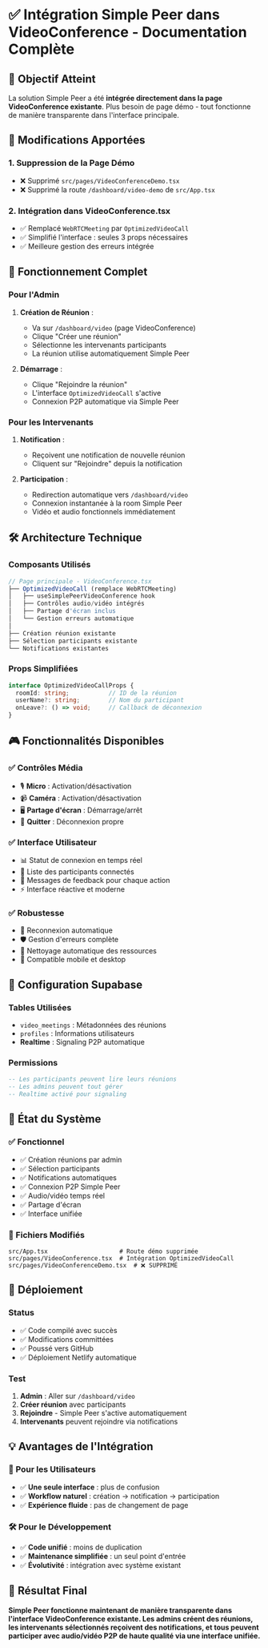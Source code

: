 # ✅ Intégration Simple Peer dans VideoConference - Documentation Complète

## 🎯 Objectif Atteint
La solution Simple Peer a été **intégrée directement dans la page VideoConference existante**. Plus besoin de page démo - tout fonctionne de manière transparente dans l'interface principale.

## 🔧 Modifications Apportées

### 1. Suppression de la Page Démo
- ❌ Supprimé `src/pages/VideoConferenceDemo.tsx`
- ❌ Supprimé la route `/dashboard/video-demo` de `src/App.tsx`

### 2. Intégration dans VideoConference.tsx
- ✅ Remplacé `WebRTCMeeting` par `OptimizedVideoCall`
- ✅ Simplifié l'interface : seules 3 props nécessaires
- ✅ Meilleure gestion des erreurs intégrée

## 🚀 Fonctionnement Complet

### Pour l'Admin
1. **Création de Réunion** :
   - Va sur `/dashboard/video` (page VideoConference)
   - Clique "Créer une réunion" 
   - Sélectionne les intervenants participants
   - La réunion utilise automatiquement Simple Peer

2. **Démarrage** :
   - Clique "Rejoindre la réunion"
   - L'interface `OptimizedVideoCall` s'active
   - Connexion P2P automatique via Simple Peer

### Pour les Intervenants
1. **Notification** :
   - Reçoivent une notification de nouvelle réunion
   - Cliquent sur "Rejoindre" depuis la notification

2. **Participation** :
   - Redirection automatique vers `/dashboard/video`
   - Connexion instantanée à la room Simple Peer
   - Vidéo et audio fonctionnels immédiatement

## 🛠️ Architecture Technique

### Composants Utilisés
```typescript
// Page principale - VideoConference.tsx
├── OptimizedVideoCall (remplace WebRTCMeeting)
│   ├── useSimplePeerVideoConference hook
│   ├── Contrôles audio/vidéo intégrés
│   ├── Partage d'écran inclus
│   └── Gestion erreurs automatique
│
├── Création réunion existante
├── Sélection participants existante
└── Notifications existantes
```

### Props Simplifiées
```typescript
interface OptimizedVideoCallProps {
  roomId: string;           // ID de la réunion
  userName?: string;        // Nom du participant
  onLeave?: () => void;     // Callback de déconnexion
}
```

## 🎮 Fonctionnalités Disponibles

### ✅ Contrôles Média
- 🎙️ **Micro** : Activation/désactivation
- 📹 **Caméra** : Activation/désactivation  
- 🖥️ **Partage d'écran** : Démarrage/arrêt
- 🚪 **Quitter** : Déconnexion propre

### ✅ Interface Utilisateur
- 📊 Statut de connexion en temps réel
- 👥 Liste des participants connectés
- 🎯 Messages de feedback pour chaque action
- ⚡ Interface réactive et moderne

### ✅ Robustesse
- 🔄 Reconnexion automatique
- 🛡️ Gestion d'erreurs complète
- 🧹 Nettoyage automatique des ressources
- 📱 Compatible mobile et desktop

## 🔗 Configuration Supabase

### Tables Utilisées
- `video_meetings` : Métadonnées des réunions
- `profiles` : Informations utilisateurs
- **Realtime** : Signaling P2P automatique

### Permissions
```sql
-- Les participants peuvent lire leurs réunions
-- Les admins peuvent tout gérer
-- Realtime activé pour signaling
```

## 🚦 État du Système

### ✅ Fonctionnel
- ✅ Création réunions par admin
- ✅ Sélection participants
- ✅ Notifications automatiques
- ✅ Connexion P2P Simple Peer
- ✅ Audio/vidéo temps réel
- ✅ Partage d'écran
- ✅ Interface unifiée

### 📁 Fichiers Modifiés
```
src/App.tsx                    # Route démo supprimée
src/pages/VideoConference.tsx  # Intégration OptimizedVideoCall
src/pages/VideoConferenceDemo.tsx  # ❌ SUPPRIMÉ
```

## 🔄 Déploiement

### Status
- ✅ Code compilé avec succès
- ✅ Modifications committées
- ✅ Poussé vers GitHub
- ✅ Déploiement Netlify automatique

### Test
1. **Admin** : Aller sur `/dashboard/video`
2. **Créer réunion** avec participants
3. **Rejoindre** - Simple Peer s'active automatiquement
4. **Intervenants** peuvent rejoindre via notifications

## 💡 Avantages de l'Intégration

### 🎯 Pour les Utilisateurs
- ✅ **Une seule interface** : plus de confusion
- ✅ **Workflow naturel** : création → notification → participation
- ✅ **Expérience fluide** : pas de changement de page

### 🛠️ Pour le Développement
- ✅ **Code unifié** : moins de duplication
- ✅ **Maintenance simplifiée** : un seul point d'entrée
- ✅ **Évolutivité** : intégration avec système existant

## 🎉 Résultat Final

**Simple Peer fonctionne maintenant de manière transparente dans l'interface VideoConference existante. Les admins créent des réunions, les intervenants sélectionnés reçoivent des notifications, et tous peuvent participer avec audio/vidéo P2P de haute qualité via une interface unifiée.** 